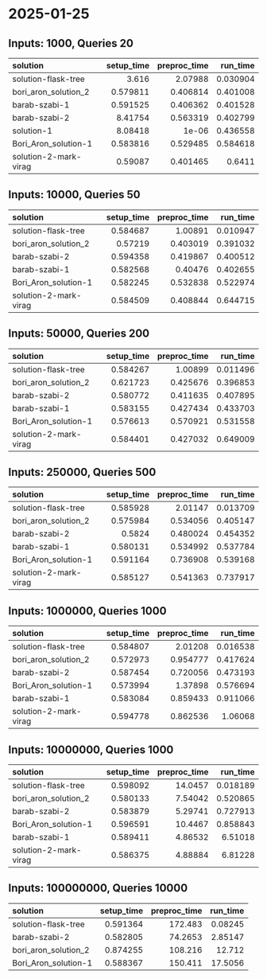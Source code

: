 # 2025-01-25

## Inputs: 1000, Queries 20

| solution              |   setup_time |   preproc_time |   run_time |
|:----------------------|-------------:|---------------:|-----------:|
| solution-flask-tree   |     3.616    |       2.07988  |   0.030904 |
| bori_aron_solution_2  |     0.579811 |       0.406814 |   0.401008 |
| barab-szabi-1         |     0.591525 |       0.406362 |   0.401528 |
| barab-szabi-2         |     8.41754  |       0.563319 |   0.402799 |
| solution-1            |     8.08418  |       1e-06    |   0.436558 |
| Bori_Aron_solution-1  |     0.583816 |       0.529485 |   0.584618 |
| solution-2-mark-virag |     0.59087  |       0.401465 |   0.6411   |

## Inputs: 10000, Queries 50

| solution              |   setup_time |   preproc_time |   run_time |
|:----------------------|-------------:|---------------:|-----------:|
| solution-flask-tree   |     0.584687 |       1.00891  |   0.010947 |
| bori_aron_solution_2  |     0.57219  |       0.403019 |   0.391032 |
| barab-szabi-2         |     0.594358 |       0.419867 |   0.400512 |
| barab-szabi-1         |     0.582568 |       0.40476  |   0.402655 |
| Bori_Aron_solution-1  |     0.582245 |       0.532838 |   0.522974 |
| solution-2-mark-virag |     0.584509 |       0.408844 |   0.644715 |

## Inputs: 50000, Queries 200

| solution              |   setup_time |   preproc_time |   run_time |
|:----------------------|-------------:|---------------:|-----------:|
| solution-flask-tree   |     0.584267 |       1.00899  |   0.011496 |
| bori_aron_solution_2  |     0.621723 |       0.425676 |   0.396853 |
| barab-szabi-2         |     0.580772 |       0.411635 |   0.407895 |
| barab-szabi-1         |     0.583155 |       0.427434 |   0.433703 |
| Bori_Aron_solution-1  |     0.576613 |       0.570921 |   0.531558 |
| solution-2-mark-virag |     0.584401 |       0.427032 |   0.649009 |

## Inputs: 250000, Queries 500

| solution              |   setup_time |   preproc_time |   run_time |
|:----------------------|-------------:|---------------:|-----------:|
| solution-flask-tree   |     0.585928 |       2.01147  |   0.013709 |
| bori_aron_solution_2  |     0.575984 |       0.534056 |   0.405147 |
| barab-szabi-2         |     0.5824   |       0.480024 |   0.454352 |
| barab-szabi-1         |     0.580131 |       0.534992 |   0.537784 |
| Bori_Aron_solution-1  |     0.591164 |       0.736908 |   0.539168 |
| solution-2-mark-virag |     0.585127 |       0.541363 |   0.737917 |

## Inputs: 1000000, Queries 1000

| solution              |   setup_time |   preproc_time |   run_time |
|:----------------------|-------------:|---------------:|-----------:|
| solution-flask-tree   |     0.584807 |       2.01208  |   0.016538 |
| bori_aron_solution_2  |     0.572973 |       0.954777 |   0.417624 |
| barab-szabi-2         |     0.587454 |       0.720056 |   0.473193 |
| Bori_Aron_solution-1  |     0.573994 |       1.37898  |   0.576694 |
| barab-szabi-1         |     0.583084 |       0.859433 |   0.911066 |
| solution-2-mark-virag |     0.594778 |       0.862536 |   1.06068  |

## Inputs: 10000000, Queries 1000

| solution              |   setup_time |   preproc_time |   run_time |
|:----------------------|-------------:|---------------:|-----------:|
| solution-flask-tree   |     0.598092 |       14.0457  |   0.018189 |
| bori_aron_solution_2  |     0.580133 |        7.54042 |   0.520865 |
| barab-szabi-2         |     0.583879 |        5.29741 |   0.727913 |
| Bori_Aron_solution-1  |     0.596591 |       10.4467  |   0.858843 |
| barab-szabi-1         |     0.589411 |        4.86532 |   6.51018  |
| solution-2-mark-virag |     0.586375 |        4.88884 |   6.81228  |

## Inputs: 100000000, Queries 10000

| solution             |   setup_time |   preproc_time |   run_time |
|:---------------------|-------------:|---------------:|-----------:|
| solution-flask-tree  |     0.591364 |       172.483  |    0.08245 |
| barab-szabi-2        |     0.582805 |        74.2653 |    2.85147 |
| bori_aron_solution_2 |     0.874255 |       108.216  |   12.712   |
| Bori_Aron_solution-1 |     0.588367 |       150.411  |   17.5056  |